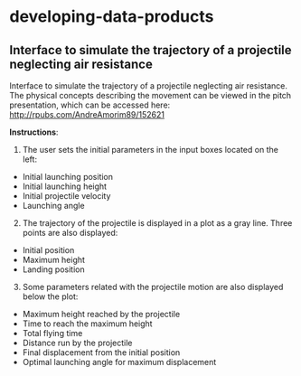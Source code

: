 # developing-data-products

## Interface to simulate the trajectory of a projectile neglecting air resistance  ##

Interface to simulate the trajectory of a projectile neglecting air resistance. 
The physical concepts describing the movement can be viewed in the pitch presentation, which can be accessed here:
http://rpubs.com/AndreAmorim89/152621

**Instructions**:

1. The user sets the initial parameters in the input boxes located on the left:
  - Initial launching position
  - Initial launching height
  - Initial projectile velocity
  - Launching angle
  
2. The trajectory of the projectile is displayed in a plot as a gray line. Three points are also displayed:
  - Initial position
  - Maximum height
  - Landing position
  
3. Some parameters related with the projectile motion are also displayed below the plot:
  - Maximum height reached by the projectile 
  - Time to reach the maximum height
  - Total flying time
  - Distance run by the projectile 
  - Final displacement from the initial position
  - Optimal launching angle for maximum displacement
